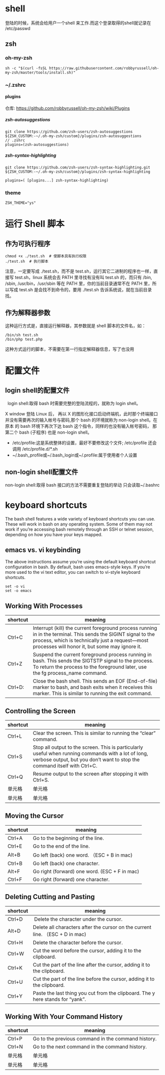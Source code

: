 # shell

登陆的时候，系统会给用户一个shell 来工作.而这个登录取得的shell就记录在 /etc/passwd 

## zsh

### oh-my-zsh

```
sh -c "$(curl -fsSL https://raw.githubusercontent.com/robbyrussell/oh-my-zsh/master/tools/install.sh)"
```

### ~/.zshrc

#### plugins

仓库:  https://github.com/robbyrussell/oh-my-zsh/wiki/Plugins

##### zsh-autosuggestions 

```
git clone https://github.com/zsh-users/zsh-autosuggestions ${ZSH_CUSTOM:-~/.oh-my-zsh/custom}/plugins/zsh-autosuggestions
// .zshrc
plugins=(zsh-autosuggestions)
```

##### zsh-syntax-highlighting 

```
git clone https://github.com/zsh-users/zsh-syntax-highlighting.git ${ZSH_CUSTOM:-~/.oh-my-zsh/custom}/plugins/zsh-syntax-highlighting

plugins=( [plugins...] zsh-syntax-highlighting)
```

### theme

```
ZSH_THEME="ys"
```

# 运行 Shell 脚本

## 作为可执行程序
```
chmod +x ./test.sh  # 使脚本具有执行权限
./test.sh  # 执行脚本
```
注意，一定要写成 ./test.sh，而不是 test.sh，运行其它二进制的程序也一样，直接写 test.sh，linux 系统会去 PATH 里寻找有没有叫 test.sh 的，而只有 /bin, /sbin, /usr/bin，/usr/sbin 等在 PATH 里，你的当前目录通常不在 PATH 里，所以写成 test.sh 是会找不到命令的，要用 ./test.sh 告诉系统说，就在当前目录找。

## 作为解释器参数

这种运行方式是，直接运行解释器，其参数就是 shell 脚本的文件名，如：
```
/bin/sh test.sh
/bin/php test.php
```
这种方式运行的脚本，不需要在第一行指定解释器信息，写了也没用

# 配置文件
## login shell的配置文件
 
login shell:取得 bash 时需要完整的登陆流程的，就称为 login shell。

X window 登陆 Linux 后， 再以 X 的图形化接口启动终端机，此时那个终端接口并没有需要再次的输入帐号与密码,那个 bash 的环境就称为 non-login shell。在原本 的 bash 环境下再次下达 bash 这个指令，同样的也没有输入帐号密码， 那第二个 bash (子程序) 也是 non-login shell。 

- /etc/profile:这是系统整体的设置，最好不要修改这个文件; /etc/profile 还会调用 /etc/profile.d/*.sh
- ~/.bash_profile或~/.bash_login或~/.profile:属于使用者个人设置
 
## non-login shell配置文件 

 non-login shell:取得 bash 接口的方法不需要重复登陆的举动
只会读取~/.bashrc

# keyboard shortcuts
The bash shell features a wide variety of keyboard shortcuts you can use. These will work in bash on any operating system. Some of them may not work if you’re accessing bash remotely through an SSH or telnet session, depending on how you have your keys mapped.
## emacs vs. vi keybinding
The above instructions assume you’re using the default keyboard shortcut configuration in bash. By default, bash uses emacs-style keys. If you’re more used to the vi text editor, you can switch to vi-style keyboard shortcuts.
```
set -o vi
set -o emacs
```
## Working With Processes
|   shortcut  | meaning  |
|  ----  | ----  |
| Ctrl+C  | Interrupt (kill) the current foreground process running in in the terminal. This sends the SIGINT signal to the process, which is technically just a request—most processes will honor it, but some may ignore it. |
| Ctrl+Z  | Suspend the current foreground process running in bash. This sends the SIGTSTP signal to the process. To return the process to the foreground later, use the fg process_name command. |
| Ctrl+D:  | Close the bash shell. This sends an EOF (End-of-file) marker to bash, and bash exits when it receives this marker. This is similar to running the exit command. |

## Controlling the Screen

|   shortcut  | meaning  |
|  ----  | ----  |
| Ctrl+L | Clear the screen. This is similar to running the “clear” command. |
| Ctrl+S  | Stop all output to the screen. This is particularly useful when running commands with a lot of long, verbose output, but you don’t want to stop the command itself with Ctrl+C. |
| Ctrl+Q  | Resume output to the screen after stopping it with Ctrl+S. |
| 单元格  | 单元格 |
| 单元格  | 单元格 |

## Moving the Cursor

|   shortcut  | meaning  |
|  ----  | ----  |
| Ctrl+A   | Go to the beginning of the line. |
| Ctrl+E  | Go to the end of the line. |
| Alt+B  | Go left (back) one word. （ESC + B in mac)|
| Ctrl+B | Go left (back) one character. |
| Alt+F | Go right (forward) one word. (ESC + F in mac) |
| Ctrl+F  | Go right (forward) one character. |

## Deleting Cutting and Pasting
|   shortcut  | meaning  |
|  ----  | ----  |
| Ctrl+D | Delete the character under the cursor.|
| Alt+D  | Delete all characters after the cursor on the current line. （ESC + D in mac)|
| Ctrl+H | Delete the character before the cursor.|
| Ctrl+W | Cut the word before the cursor, adding it to the clipboard. |
| Ctrl+K | Cut the part of the line after the cursor, adding it to the clipboard. |
| Ctrl+U | Cut the part of the line before the cursor, adding it to the clipboard. |
| Ctrl+Y | Paste the last thing you cut from the clipboard. The y here stands for “yank”. |

## Working With Your Command History

|   shortcut  | meaning  |
|  ----  | ----  |
| Ctrl+P   | Go to the previous command in the command history. |
| Ctrl+N  | Go to the next command in the command history. |
| 单元格  | 单元格 |
| 单元格  | 单元格 |
